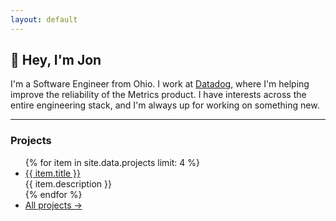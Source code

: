 ```yaml
---
layout: default
---
```


<h2 class="mt-8 mb-1 font-serif text-xl">👋 Hey, I'm <span class="font-bold">Jon</span></h2>

<p class="my-3 home-intro">I'm a Software Engineer from Ohio. I work at <a href="https://datadoghq.com" class="text-indigo-600">Datadog</a>, where I'm helping improve the reliability of the Metrics product. I have interests across the entire engineering stack, and I'm always up for working on something new.</p>

<hr class="my-7">

<h3 class="mt-2 mb-5 font-bold font-serif text-xl">Projects</h3>

<ul>
  {% for item in site.data.projects limit: 4 %}
    <li class="flex justify-between items-center my-3 flex-wrap sm:flex-nowrap">
      <a class="text-indigo-600 basis-full sm:basis-auto" href="{{ item.link }}">{{ item.title }}</a>
      <div class="text-sm text-slate-600">{{ item.description }}</div>
    </li>
  {% endfor %}

  <li class="flex justify-between items-center my-3">
    <a class="text-indigo-600" href="/projects">All projects →</a>
  </li>
</ul>